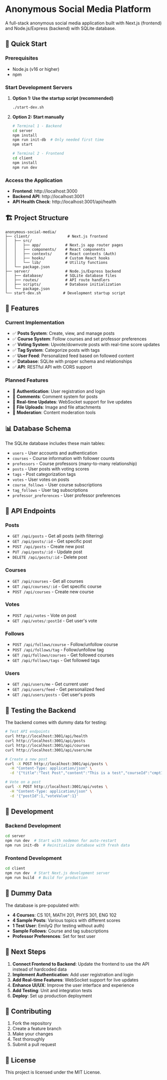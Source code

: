 # Anonymous Social Media Platform

A full-stack anonymous social media application built with Next.js (frontend) and Node.js/Express (backend) with SQLite database.

## 🚀 Quick Start

### Prerequisites
- Node.js (v16 or higher)
- npm

### Start Development Servers

1. **Option 1: Use the startup script (recommended)**
   ```bash
   ./start-dev.sh
   ```

2. **Option 2: Start manually**
   ```bash
   # Terminal 1 - Backend
   cd server
   npm install
   npm run init-db  # Only needed first time
   npm start

   # Terminal 2 - Frontend  
   cd client
   npm install
   npm run dev
   ```

### Access the Application
- **Frontend**: http://localhost:3000
- **Backend API**: http://localhost:3001
- **API Health Check**: http://localhost:3001/api/health

## 🏗️ Project Structure

```
anonymous-social-media/
├── client/                 # Next.js frontend
│   ├── src/
│   │   ├── app/           # Next.js app router pages
│   │   ├── components/    # React components
│   │   ├── contexts/      # React contexts (Auth)
│   │   ├── hooks/         # Custom React hooks
│   │   └── lib/           # Utility functions
│   └── package.json
├── server/                # Node.js/Express backend
│   ├── database/          # SQLite database files
│   ├── routes/            # API route handlers
│   ├── scripts/           # Database initialization
│   └── package.json
└── start-dev.sh          # Development startup script
```

## 🎯 Features

### Current Implementation
- ✅ **Posts System**: Create, view, and manage posts
- ✅ **Course System**: Follow courses and set professor preferences
- ✅ **Voting System**: Upvote/downvote posts with real-time score updates
- ✅ **Tag System**: Categorize posts with tags
- ✅ **User Feed**: Personalized feed based on followed content
- ✅ **Database**: SQLite with proper schema and relationships
- ✅ **API**: RESTful API with CORS support

### Planned Features
- 🔄 **Authentication**: User registration and login
- 🔄 **Comments**: Comment system for posts
- 🔄 **Real-time Updates**: WebSocket support for live updates
- 🔄 **File Uploads**: Image and file attachments
- 🔄 **Moderation**: Content moderation tools

## 📊 Database Schema

The SQLite database includes these main tables:
- `users` - User accounts and authentication
- `courses` - Course information with follower counts
- `professors` - Course professors (many-to-many relationship)
- `posts` - User posts with voting scores
- `tags` - Post categorization tags
- `votes` - User votes on posts
- `course_follows` - User course subscriptions
- `tag_follows` - User tag subscriptions
- `professor_preferences` - User professor preferences

## 🔌 API Endpoints

### Posts
- `GET /api/posts` - Get all posts (with filtering)
- `GET /api/posts/:id` - Get specific post
- `POST /api/posts` - Create new post
- `PUT /api/posts/:id` - Update post
- `DELETE /api/posts/:id` - Delete post

### Courses
- `GET /api/courses` - Get all courses
- `GET /api/courses/:id` - Get specific course
- `POST /api/courses` - Create new course

### Votes
- `POST /api/votes` - Vote on post
- `GET /api/votes/:postId` - Get user's vote

### Follows
- `POST /api/follows/course` - Follow/unfollow course
- `POST /api/follows/tag` - Follow/unfollow tag
- `GET /api/follows/courses` - Get followed courses
- `GET /api/follows/tags` - Get followed tags

### Users
- `GET /api/users/me` - Get current user
- `GET /api/users/feed` - Get personalized feed
- `GET /api/users/posts` - Get user's posts

## 🧪 Testing the Backend

The backend comes with dummy data for testing:

```bash
# Test API endpoints
curl http://localhost:3001/api/health
curl http://localhost:3001/api/posts
curl http://localhost:3001/api/courses
curl http://localhost:3001/api/users/me

# Create a new post
curl -X POST http://localhost:3001/api/posts \
  -H "Content-Type: application/json" \
  -d '{"title":"Test Post","content":"This is a test","courseId":"cmpt120"}'

# Vote on a post
curl -X POST http://localhost:3001/api/votes \
  -H "Content-Type: application/json" \
  -d '{"postId":1,"voteValue":1}'
```

## 🔧 Development

### Backend Development
```bash
cd server
npm run dev  # Start with nodemon for auto-restart
npm run init-db  # Reinitialize database with fresh data
```

### Frontend Development
```bash
cd client
npm run dev  # Start Next.js development server
npm run build  # Build for production
```

## 📝 Dummy Data

The database is pre-populated with:
- **4 Courses**: CS 101, MATH 201, PHYS 301, ENG 102
- **4 Sample Posts**: Various topics with different scores
- **1 Test User**: EmilyQ (for testing without auth)
- **Sample Follows**: Course and tag subscriptions
- **Professor Preferences**: Set for test user

## 🚧 Next Steps

1. **Connect Frontend to Backend**: Update the frontend to use the API instead of hardcoded data
2. **Implement Authentication**: Add user registration and login
3. **Add Real-time Features**: WebSocket support for live updates
4. **Enhance UI/UX**: Improve the user interface and experience
5. **Add Testing**: Unit and integration tests
6. **Deploy**: Set up production deployment

## 🤝 Contributing

1. Fork the repository
2. Create a feature branch
3. Make your changes
4. Test thoroughly
5. Submit a pull request

## 📄 License

This project is licensed under the MIT License.